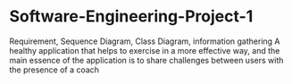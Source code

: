 # Software-Engineering-Project-1
Requirement, Sequence Diagram, Class Diagram, information gathering
A healthy application that helps to exercise in a more effective way, and the main essence of the application is to share challenges between users with the presence of a coach
